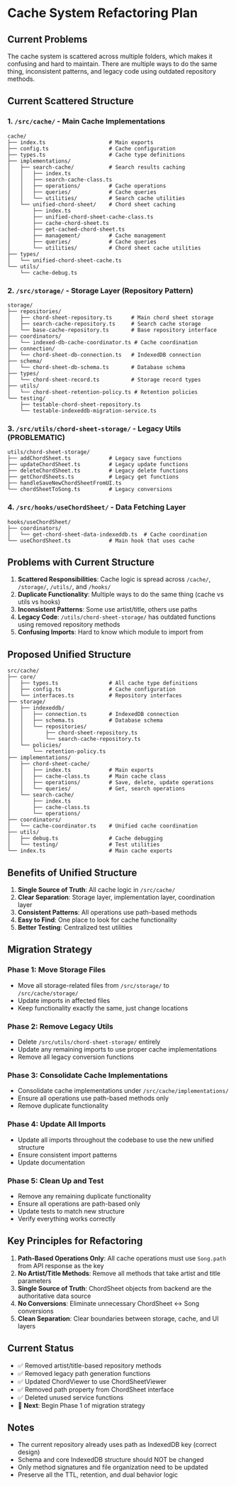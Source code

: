 # Cache System Refactoring Plan

## Current Problems

The cache system is scattered across multiple folders, which makes it confusing and hard to maintain. There are multiple ways to do the same thing, inconsistent patterns, and legacy code using outdated repository methods.

## Current Scattered Structure

### **1. `/src/cache/` - Main Cache Implementations**
```
cache/
├── index.ts                    # Main exports
├── config.ts                   # Cache configuration
├── types.ts                    # Cache type definitions
├── implementations/
│   ├── search-cache/           # Search results caching
│   │   ├── index.ts
│   │   ├── search-cache-class.ts
│   │   ├── operations/         # Cache operations
│   │   ├── queries/            # Cache queries
│   │   └── utilities/          # Search cache utilities
│   └── unified-chord-sheet/    # Chord sheet caching
│       ├── index.ts
│       ├── unified-chord-sheet-cache-class.ts
│       ├── cache-chord-sheet.ts
│       ├── get-cached-chord-sheet.ts
│       ├── management/         # Cache management
│       ├── queries/            # Cache queries
│       └── utilities/          # Chord sheet cache utilities
├── types/
│   └── unified-chord-sheet-cache.ts
└── utils/
    └── cache-debug.ts
```

### **2. `/src/storage/` - Storage Layer (Repository Pattern)**
```
storage/
├── repositories/
│   ├── chord-sheet-repository.ts      # Main chord sheet storage
│   ├── search-cache-repository.ts     # Search cache storage
│   └── base-cache-repository.ts       # Base repository interface
├── coordinators/
│   └── indexed-db-cache-coordinator.ts # Cache coordination
├── connection/
│   └── chord-sheet-db-connection.ts   # IndexedDB connection
├── schema/
│   └── chord-sheet-db-schema.ts       # Database schema
├── types/
│   └── chord-sheet-record.ts          # Storage record types
├── utils/
│   └── chord-sheet-retention-policy.ts # Retention policies
└── testing/
    ├── testable-chord-sheet-repository.ts
    └── testable-indexeddb-migration-service.ts
```

### **3. `/src/utils/chord-sheet-storage/` - Legacy Utils (PROBLEMATIC)**
```
utils/chord-sheet-storage/
├── addChordSheet.ts            # Legacy save functions
├── updateChordSheet.ts         # Legacy update functions  
├── deleteChordSheet.ts         # Legacy delete functions
├── getChordSheets.ts           # Legacy get functions
├── handleSaveNewChordSheetFromUI.ts
└── chordSheetToSong.ts         # Legacy conversions
```

### **4. `/src/hooks/useChordSheet/` - Data Fetching Layer**
```
hooks/useChordSheet/
├── coordinators/
│   └── get-chord-sheet-data-indexeddb.ts  # Cache coordination
└── useChordSheet.ts            # Main hook that uses cache
```

## Problems with Current Structure

1. **Scattered Responsibilities**: Cache logic is spread across `/cache/`, `/storage/`, `/utils/`, and `/hooks/`
2. **Duplicate Functionality**: Multiple ways to do the same thing (cache vs utils vs hooks)
3. **Inconsistent Patterns**: Some use artist/title, others use paths
4. **Legacy Code**: `/utils/chord-sheet-storage/` has outdated functions using removed repository methods
5. **Confusing Imports**: Hard to know which module to import from

## Proposed Unified Structure

```
src/cache/
├── core/
│   ├── types.ts                # All cache type definitions
│   ├── config.ts               # Cache configuration
│   └── interfaces.ts           # Repository interfaces
├── storage/
│   ├── indexeddb/
│   │   ├── connection.ts       # IndexedDB connection
│   │   ├── schema.ts           # Database schema
│   │   └── repositories/
│   │       ├── chord-sheet-repository.ts
│   │       └── search-cache-repository.ts
│   └── policies/
│       └── retention-policy.ts
├── implementations/
│   ├── chord-sheet-cache/
│   │   ├── index.ts            # Main exports
│   │   ├── cache-class.ts      # Main cache class
│   │   ├── operations/         # Save, delete, update operations
│   │   └── queries/            # Get, search operations
│   └── search-cache/
│       ├── index.ts
│       ├── cache-class.ts
│       └── operations/
├── coordinators/
│   └── cache-coordinator.ts    # Unified cache coordination
├── utils/
│   ├── debug.ts                # Cache debugging
│   └── testing/                # Test utilities
└── index.ts                    # Main cache exports
```

## Benefits of Unified Structure

1. **Single Source of Truth**: All cache logic in `/src/cache/`
2. **Clear Separation**: Storage layer, implementation layer, coordination layer
3. **Consistent Patterns**: All operations use path-based methods
4. **Easy to Find**: One place to look for cache functionality
5. **Better Testing**: Centralized test utilities

## Migration Strategy

### **Phase 1: Move Storage Files**
- Move all storage-related files from `/src/storage/` to `/src/cache/storage/`
- Update imports in affected files
- Keep functionality exactly the same, just change locations

### **Phase 2: Remove Legacy Utils**
- Delete `/src/utils/chord-sheet-storage/` entirely
- Update any remaining imports to use proper cache implementations
- Remove all legacy conversion functions

### **Phase 3: Consolidate Cache Implementations**
- Consolidate cache implementations under `/src/cache/implementations/`
- Ensure all operations use path-based methods only
- Remove duplicate functionality

### **Phase 4: Update All Imports**
- Update all imports throughout the codebase to use the new unified structure
- Ensure consistent import patterns
- Update documentation

### **Phase 5: Clean Up and Test**
- Remove any remaining duplicate functionality
- Ensure all operations are path-based only
- Update tests to match new structure
- Verify everything works correctly

## Key Principles for Refactoring

1. **Path-Based Operations Only**: All cache operations must use `Song.path` from API response as the key
2. **No Artist/Title Methods**: Remove all methods that take artist and title parameters
3. **Single Source of Truth**: ChordSheet objects from backend are the authoritative data source
4. **No Conversions**: Eliminate unnecessary ChordSheet ↔ Song conversions
5. **Clean Separation**: Clear boundaries between storage, cache, and UI layers

## Current Status

- ✅ Removed artist/title-based repository methods
- ✅ Removed legacy path generation functions  
- ✅ Updated ChordViewer to use ChordSheetViewer
- ✅ Removed path property from ChordSheet interface
- ✅ Deleted unused service functions
- 🔄 **Next**: Begin Phase 1 of migration strategy

## Notes

- The current repository already uses path as IndexedDB key (correct design)
- Schema and core IndexedDB structure should NOT be changed
- Only method signatures and file organization need to be updated
- Preserve all the TTL, retention, and dual behavior logic
